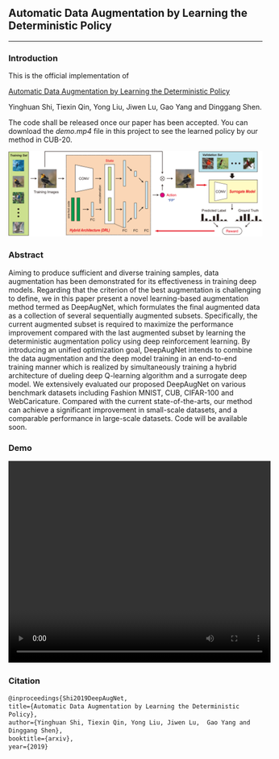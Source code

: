 
## Automatic Data Augmentation by Learning the Deterministic Policy
---

### Introduction
This is the official implementation of 

[Automatic Data Augmentation by Learning the Deterministic Policy](https://arxiv.org/abs/1910.08343)

Yinghuan Shi, Tiexin Qin, Yong Liu, Jiwen Lu,  Gao Yang and Dinggang Shen.

The code shall be released once our paper has been accepted. You can download the *demo.mp4* file in this project to see the learned policy by our method in CUB-20.

<center>
<img src="./figs/fig_framework-eps-converted-to.png" width="100%" height="50%" />
</center>


### Abstract
Aiming to produce sufficient and diverse training samples, data augmentation has been demonstrated for its effectiveness in training deep models. Regarding that the criterion of the best augmentation is challenging to define, we in this paper present a novel learning-based augmentation method termed as DeepAugNet, which formulates the final augmented data as a collection of several sequentially augmented subsets. Specifically, the current augmented subset is required to maximize the performance improvement compared with the last augmented subset by learning the deterministic augmentation policy using deep reinforcement learning. By introducing an unified optimization goal, DeepAugNet intends to combine the data augmentation and the deep model training in an end-to-end training manner which is realized by simultaneously training a hybrid architecture of dueling deep Q-learning algorithm and a surrogate deep model. We extensively evaluated our proposed DeepAugNet on various benchmark datasets including Fashion MNIST, CUB, CIFAR-100 and WebCaricature. Compared with the current state-of-the-arts, our method can achieve a significant improvement in small-scale datasets, and a comparable performance in large-scale datasets. Code will be available soon.


### Demo
<video src="./figs/demo.mp4" width="520" height="400"
controls="controls"></video> 


### Citation    
    @inproceedings{Shi2019DeepAugNet,
    title={Automatic Data Augmentation by Learning the Deterministic Policy},
    author={Yinghuan Shi, Tiexin Qin, Yong Liu, Jiwen Lu,  Gao Yang and Dinggang Shen},
    booktitle={arxiv},
    year={2019}

